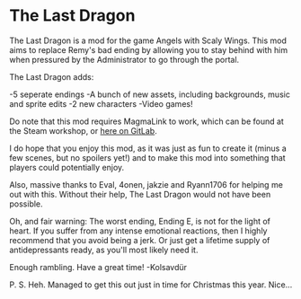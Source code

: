 # The Last Dragon

The Last Dragon is a mod for the game Angels with Scaly Wings. This mod aims to replace Remy's bad ending by allowing you to stay behind with him when pressured by the Administrator to go through the portal.

The Last Dragon adds:

-5 seperate endings
-A bunch of new assets, including backgrounds, music and sprite edits
-2 new characters
-Video games!

Do note that this mod requires MagmaLink to work, which can be found at the Steam workshop, or [here on GitLab](https://gitlab.com/jakzie2/awsw-magmalink).

I do hope that you enjoy this mod, as it was just as fun to create it (minus a few scenes, but no spoilers yet!) and to make this mod into something that players could potentially enjoy.

Also, massive thanks to Eval, 4onen, jakzie and Ryann1706 for helping me out with this. Without their help, The Last Dragon would not have been possible.

Oh, and fair warning: The worst ending, Ending E, is not for the light of heart. If you suffer from any intense emotional reactions, then I highly recommend that you avoid being a jerk. Or just get a lifetime supply of antidepressants ready, as you'll most likely need it.

Enough rambling. Have a great time!
-Kolsavdür

P. S. Heh. Managed to get this out just in time for Christmas this year. Nice...
